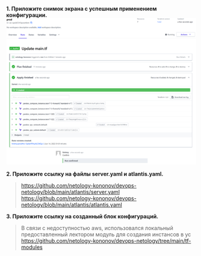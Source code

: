 **1. Приложите снимок экрана с успешным применением конфигурации.**  
![tf-cloud](img/tf-cloud-apply.png)  

**2. Приложите ссылку на файлы server.yaml и atlantis.yaml.**  
> https://github.com/netology-kononov/devops-netology/blob/main/atlantis/server.yaml  
> https://github.com/netology-kononov/devops-netology/blob/main/atlantis/atlantis.yaml  

**3. Приложите ссылку на созданный блок конфигураций.**  
> В связи с недоступностью aws, использовался локальный предоставленный лектором модуль для создания инстансов в yc  
> https://github.com/netology-kononov/devops-netology/tree/main/tf-modules
